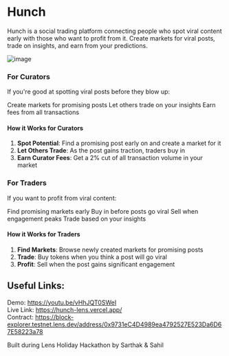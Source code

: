 # Hunch

Hunch is a social trading platform connecting people who spot viral content early with those who want to profit from it. Create markets for viral posts, trade on insights, and earn from your predictions.

![image](https://github.com/user-attachments/assets/0aa085b0-fcb8-4ca4-8df2-381871a69ee7)


### For Curators

If you're good at spotting viral posts before they blow up:

Create markets for promising posts
Let others trade on your insights
Earn fees from all transactions

#### How it Works for Curators

1. **Spot Potential**: Find a promising post early on and create a market for it
2. **Let Others Trade**: As the post gains traction, traders buy in
3. **Earn Curator Fees**: Get a 2% cut of all transaction volume in your market

### For Traders

If you want to profit from viral content:

Find promising markets early
Buy in before posts go viral
Sell when engagement peaks
Trade based on your insights

#### How it Works for Traders

1. **Find Markets**: Browse newly created markets for promising posts
2. **Trade**: Buy tokens when you think a post will go viral
3. **Profit**: Sell when the post gains significant engagement

## Useful Links:

Demo: https://youtu.be/vHhJQT0SWeI <br/>
Live Link: https://hunch-lens.vercel.app/ <br/>
Contract: https://block-explorer.testnet.lens.dev/address/0x9731eC4D4989ea4792527E523Da6D67E58223a78 <br/>

Built during Lens Holiday Hackathon by Sarthak & Sahil
